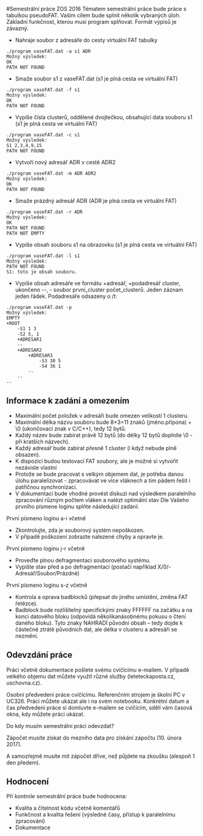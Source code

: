 #Semestrální práce ZOS 2016
Tématem semestrální práce bude práce s tabulkou pseudoFAT. Vaším cílem bude splnit několik
vybraných úloh.
Základní funkčnost, kterou musí program splňovat. Formát výpisů je závazný.

* Nahraje soubor z adresáře do cesty virtuální FAT tabulky
```
./program vaseFAT.dat -a s1 ADR
Možný výsledek:
OK
PATH NOT FOUND
```
* Smaže soubor s1 z vaseFAT.dat (s1 je plná cesta ve virtuální FAT)
```
./program vaseFAT.dat -f s1
Možný výsledek:
OK
PATH NOT FOUND
```
* Vypíše čísla clusterů, oddělené dvojtečkou, obsahující data souboru s1 (s1 je plná cesta ve
virtuální FAT)
```
./program vaseFAT.dat -c s1
Možný výsledek:
S1 2,3,4,9,15
PATH NOT FOUND
```
* Vytvoří nový adresář ADR v cestě ADR2
```
./program vaseFAT.dat -m ADR ADR2
Možný výsledek:
OK
PATH NOT FOUND
```
* Smaže prázdný adresář ADR (ADR je plná cesta ve virtuální FAT)
```
./program vaseFAT.dat -r ADR
Možný výsledek:
OK
PATH NOT FOUND
PATH NOT EMPTY
```
* Vypíše obsah souboru s1 na obrazovku (s1 je plná cesta ve virtuální FAT)
```
./program vaseFAT.dat -l s1
Možný výsledek:
PATH NOT FOUND
S1: toto je obsah souboru.
```
* Vypíše obsah adresáře ve formátu +adresář, +podadresář cluster, ukončeno --, - soubor
první_cluster počet_clusterů. Jeden záznam jeden řádek. Podadresáře odsazeny o /t:
```
./program vaseFAT.dat -p
Možný výsledek:
EMPTY
+ROOT
    -S1 1 3
    -S2 5, 1
    +ADRESAR1
    --
    +ADRESAR2
        +ADRESAR3
            -S3 30 5
            -S4 36 1
        --
    --
--
```
## Informace k zadání a omezením
* Maximální počet položek v adresáři bude omezen velikostí 1 clusteru.
* Maximální délka názvu souboru bude 8+3=11 znaků (jméno.přípona) + \0 (ukončovací znak v C/C++), tedy 12 bytů.
* Každý název bude zabírat právě 12 bytů (do délky 12 bytů doplníte \0 - při kratších názvech).
* Každý adresář bude zabírat přesně 1 cluster (i když nebude plně obsazen).
* K dispozici budou testovací FAT soubory, ale je možné si vytvořit nezávisle vlastní
* Protože se bude pracovat s velkým objemem dat, je potřeba danou úlohu paralelizovat - zpracovávat ve více vláknech a tím pádem řešit i patřičnou synchronizaci.
* V dokumentaci bude vhodné provést diskuzi nad výsledkem paralelního zpracování různým
počtem vláken a nalézt optimální stav
Dle Vašeho prvního písmene loginu splňte následující zadání:

První písmeno loginu a-i včetně
* Zkontrolujte, zda je souborový systém nepoškozen.
* V případě poškození zobrazte nalezené chyby a opravte je.

První písmeno loginu j-r včetně
* Proveďte plnou defragmentaci souborového systému.
* Vypište stav před a po defragmentaci (postačí například X/0/- Adresář/Soubor/Prázdné)

První písmeno loginu s-z včetně
* Kontrola a oprava badblocků (přepsat do jiného umístění, změna FAT řetězce).
* Badblock bude rozlišitelný specifickými znaky FFFFFF na začátku a na konci datového bloku (odpovídá několikanásobnému pokusu o čtení daného bloku). Tyto znaky NAHRADÍ původní obsah – tedy dojde k částečné ztrátě původních dat, ale délka v clusteru a adresáři se
nezmění.

## Odevzdání práce
Práci včetně dokumentace pošlete svému cvičícímu e-mailem. V případě velkého objemu dat můžete
využít různé služby (leteteckaposta.cz, uschovna.cz).

Osobní předvedení práce cvičícímu. Referenčním strojem je školní PC v UC326. Práci můžete ukázat
ale i na svém notebooku. Konkrétní datum a čas předvedení práce si domluvte e-mailem se cvičícím,
sdělí vám časová okna, kdy můžete práci ukázat.

Do kdy musím semestrální práci odevzdat?

Zápočet musíte získat do mezního data pro získání zápočtu (10. února 2017).

A samozřejmě musíte mít zápočet dříve, než půjdete na zkoušku (alespoň 1 den předem).


## Hodnocení
Při kontrole semestrální práce bude hodnocena:
* Kvalita a čitelnost kódu včetně komentářů
* Funkčnost a kvalita řešení (výsledné časy, přístup k paralelnímu zpracování)
* Dokumentace